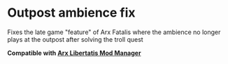 # Outpost ambience fix

Fixes the late game "feature" of Arx Fatalis where the ambience no longer plays at the outpost after solving the troll quest

**Compatible with
[Arx Libertatis Mod Manager](https://github.com/fredlllll/ArxLibertatisModManager)**
